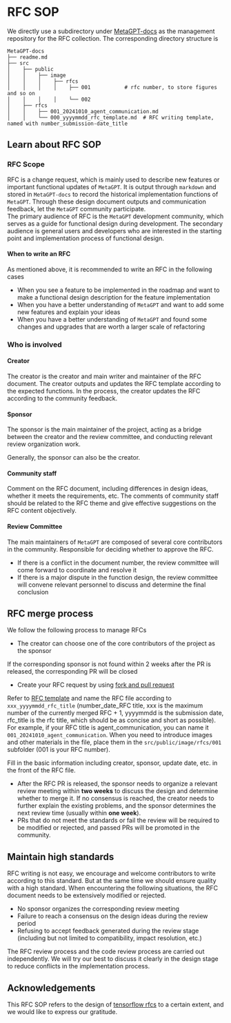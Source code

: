 # RFC SOP

We directly use a subdirectory under [MetaGPT-docs](https://github.com/geekan/MetaGPT-docs) as the management repository for the RFC collection. The corresponding directory structure is

```text
MetaGPT-docs
├── readme.md
├── src
│    ├── public
│    │    ├── image
│    │    │    ├── rfcs
│    │    │    │    ├── 001           # rfc number, to store figures and so on
│    │    │    │    └── 002
│    ├── rfcs
│    │    ├── 001_20241010_agent_communication.md
│    │    └── 000_yyyymmdd_rfc_template.md  # RFC writing template, named with number_submission-date_title
```

## Learn about RFC SOP

### RFC Scope

RFC is a change request, which is mainly used to describe new features or important functional updates of `MetaGPT`. It is output through `markdown` and stored in `MetaGPT-docs` to record the historical implementation functions of `MetaGPT`. Through these design document outputs and communication feedback, let the `MetaGPT` community participate.  
The primary audience of RFC is the `MetaGPT` development community, which serves as a guide for functional design during development. The secondary audience is general users and developers who are interested in the starting point and implementation process of functional design.

#### When to write an RFC

As mentioned above, it is recommended to write an RFC in the following cases

- When you see a feature to be implemented in the roadmap and want to make a functional design description for the feature implementation
- When you have a better understanding of `MetaGPT` and want to add some new features and explain your ideas
- When you have a better understanding of `MetaGPT` and found some changes and upgrades that are worth a larger scale of refactoring


### Who is involved

#### Creator

The creator is the creator and main writer and maintainer of the RFC document. The creator outputs and updates the RFC template according to the expected functions. In the process, the creator updates the RFC according to the community feedback.

#### Sponsor

The sponsor is the main maintainer of the project, acting as a bridge between the creator and the review committee, and conducting relevant review organization work.

Generally, the sponsor can also be the creator.

#### Community staff

Comment on the RFC document, including differences in design ideas, whether it meets the requirements, etc. The comments of community staff should be related to the RFC theme and give effective suggestions on the RFC content objectively.

#### Review Committee

The main maintainers of `MetaGPT` are composed of several core contributors in the community. Responsible for deciding whether to approve the RFC.

- If there is a conflict in the document number, the review committee will come forward to coordinate and resolve it
- If there is a major dispute in the function design, the review committee will convene relevant personnel to discuss and determine the final conclusion

## RFC merge process

We follow the following process to manage RFCs

- The creator can choose one of the core contributors of the project as the sponsor

If the corresponding sponsor is not found within 2 weeks after the PR is released, the corresponding PR will be closed

- Create your RFC request by using [fork and pull request](https://docs.github.com/en/get-started/exploring-projects-on-github/contributing-to-a-project)

Refer to [RFC template](https://github.com/geekan/MetaGPT-docs/src/en/guide/contribution/xxx_yyyymmdd_rfc_template.md) and name the RFC file according to `xxx_yyyymmdd_rfc_title` (number\_date\_RFC title, xxx is the maximum number of the currently merged RFC + 1, yyyymmdd is the submission date, rfc_title is the rfc title, which should be as concise and short as possible). For example, if your RFC title is agent_communication, you can name it `001_20241010_agent_communication`. When you need to introduce images and other materials in the file, place them in the `src/public/image/rfcs/001` subfolder (001 is your RFC number).

Fill in the basic information including creator, sponsor, update date, etc. in the front of the RFC file.

- After the RFC PR is released, the sponsor needs to organize a relevant review meeting within **two weeks** to discuss the design and determine whether to merge it. If no consensus is reached, the creator needs to further explain the existing problems, and the sponsor determines the next review time (usually within **one week**).
- PRs that do not meet the standards or fail the review will be required to be modified or rejected, and passed PRs will be promoted in the community.

## Maintain high standards

RFC writing is not easy, we encourage and welcome contributors to write according to this standard. But at the same time we should ensure quality with a high standard.
When encountering the following situations, the RFC document needs to be extensively modified or rejected.

- No sponsor organizes the corresponding review meeting
- Failure to reach a consensus on the design ideas during the review period
- Refusing to accept feedback generated during the review stage (including but not limited to compatibility, impact resolution, etc.)

The RFC review process and the code review process are carried out independently. We will try our best to discuss it clearly in the design stage to reduce conflicts in the implementation process.

## Acknowledgements

This RFC SOP refers to the design of [tensorflow rfcs](https://github.com/tensorflow/community/tree/master/rfcs) to a certain extent, and we would like to express our gratitude.
